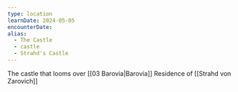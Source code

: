 ```yaml
---
type: location
learnDate: 2024-05-05
encounterDate: 
alias:
  - The Castle
  - castle
  - Strahd's Castle
---
```

The castle that looms over [[03 Barovia|Barovia]] 
Residence of [[Strahd von Zarovich]]